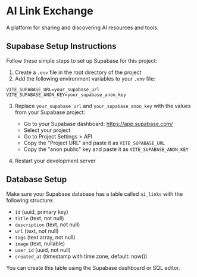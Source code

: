 
# AI Link Exchange

A platform for sharing and discovering AI resources and tools.

## Supabase Setup Instructions

Follow these simple steps to set up Supabase for this project:

1. Create a `.env` file in the root directory of the project
2. Add the following environment variables to your `.env` file:

```
VITE_SUPABASE_URL=your_supabase_url
VITE_SUPABASE_ANON_KEY=your_supabase_anon_key
```

3. Replace `your_supabase_url` and `your_supabase_anon_key` with the values from your Supabase project:
   - Go to your Supabase dashboard: https://app.supabase.com/
   - Select your project
   - Go to Project Settings > API
   - Copy the "Project URL" and paste it as `VITE_SUPABASE_URL`
   - Copy the "anon public" key and paste it as `VITE_SUPABASE_ANON_KEY`

4. Restart your development server

## Database Setup

Make sure your Supabase database has a table called `ai_links` with the following structure:

- `id` (uuid, primary key)
- `title` (text, not null)
- `description` (text, not null)
- `url` (text, not null)
- `tags` (text array, not null)
- `image` (text, nullable)
- `user_id` (uuid, not null)
- `created_at` (timestamp with time zone, default: now())

You can create this table using the Supabase dashboard or SQL editor.
